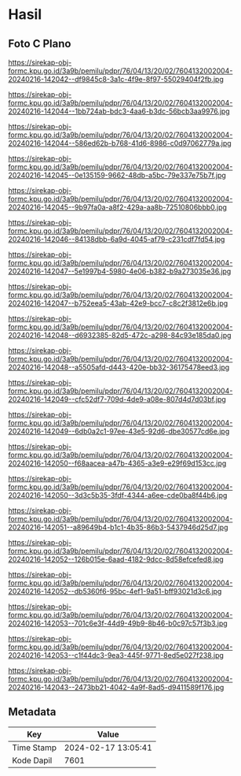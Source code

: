 # Hasil

## Foto C Plano

https://sirekap-obj-formc.kpu.go.id/3a9b/pemilu/pdpr/76/04/13/20/02/7604132002004-20240216-142042--df9845c8-3a1c-4f9e-8f97-55029404f2fb.jpg

https://sirekap-obj-formc.kpu.go.id/3a9b/pemilu/pdpr/76/04/13/20/02/7604132002004-20240216-142044--1bb724ab-bdc3-4aa6-b3dc-56bcb3aa9976.jpg

https://sirekap-obj-formc.kpu.go.id/3a9b/pemilu/pdpr/76/04/13/20/02/7604132002004-20240216-142044--586ed62b-b768-41d6-8986-c0d97062779a.jpg

https://sirekap-obj-formc.kpu.go.id/3a9b/pemilu/pdpr/76/04/13/20/02/7604132002004-20240216-142045--0e135159-9662-48db-a5bc-79e337e75b7f.jpg

https://sirekap-obj-formc.kpu.go.id/3a9b/pemilu/pdpr/76/04/13/20/02/7604132002004-20240216-142045--9b97fa0a-a8f2-429a-aa8b-72510806bbb0.jpg

https://sirekap-obj-formc.kpu.go.id/3a9b/pemilu/pdpr/76/04/13/20/02/7604132002004-20240216-142046--84138dbb-6a9d-4045-af79-c231cdf7fd54.jpg

https://sirekap-obj-formc.kpu.go.id/3a9b/pemilu/pdpr/76/04/13/20/02/7604132002004-20240216-142047--5e1997b4-5980-4e06-b382-b9a273035e36.jpg

https://sirekap-obj-formc.kpu.go.id/3a9b/pemilu/pdpr/76/04/13/20/02/7604132002004-20240216-142047--b752eea5-43ab-42e9-bcc7-c8c2f3812e6b.jpg

https://sirekap-obj-formc.kpu.go.id/3a9b/pemilu/pdpr/76/04/13/20/02/7604132002004-20240216-142048--d6932385-82d5-472c-a298-84c93e185da0.jpg

https://sirekap-obj-formc.kpu.go.id/3a9b/pemilu/pdpr/76/04/13/20/02/7604132002004-20240216-142048--a5505afd-d443-420e-bb32-36175478eed3.jpg

https://sirekap-obj-formc.kpu.go.id/3a9b/pemilu/pdpr/76/04/13/20/02/7604132002004-20240216-142049--cfc52df7-709d-4de9-a08e-807d4d7d03bf.jpg

https://sirekap-obj-formc.kpu.go.id/3a9b/pemilu/pdpr/76/04/13/20/02/7604132002004-20240216-142049--6db0a2c1-97ee-43e5-92d6-dbe30577cd6e.jpg

https://sirekap-obj-formc.kpu.go.id/3a9b/pemilu/pdpr/76/04/13/20/02/7604132002004-20240216-142050--f68aacea-a47b-4365-a3e9-e29f69d153cc.jpg

https://sirekap-obj-formc.kpu.go.id/3a9b/pemilu/pdpr/76/04/13/20/02/7604132002004-20240216-142050--3d3c5b35-3fdf-4344-a6ee-cde0ba8f44b6.jpg

https://sirekap-obj-formc.kpu.go.id/3a9b/pemilu/pdpr/76/04/13/20/02/7604132002004-20240216-142051--a89649b4-b1c1-4b35-86b3-5437946d25d7.jpg

https://sirekap-obj-formc.kpu.go.id/3a9b/pemilu/pdpr/76/04/13/20/02/7604132002004-20240216-142052--126b015e-6aad-4182-9dcc-8d58efcefed8.jpg

https://sirekap-obj-formc.kpu.go.id/3a9b/pemilu/pdpr/76/04/13/20/02/7604132002004-20240216-142052--db5360f6-95bc-4ef1-9a51-bff93021d3c6.jpg

https://sirekap-obj-formc.kpu.go.id/3a9b/pemilu/pdpr/76/04/13/20/02/7604132002004-20240216-142053--701c6e3f-44d9-49b9-8b46-b0c97c57f3b3.jpg

https://sirekap-obj-formc.kpu.go.id/3a9b/pemilu/pdpr/76/04/13/20/02/7604132002004-20240216-142053--c1f44dc3-9ea3-445f-9771-8ed5e027f238.jpg

https://sirekap-obj-formc.kpu.go.id/3a9b/pemilu/pdpr/76/04/13/20/02/7604132002004-20240216-142043--2473bb21-4042-4a9f-8ad5-d9411589f176.jpg


## Metadata

| Key        | Value               |
| ---------- | ------------------- |
| Time Stamp | 2024-02-17 13:05:41 |
| Kode Dapil | 7601                |



